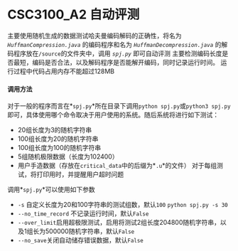 # CSC3100_A2 自动评测

主要使用随机生成的数据测试哈夫曼编码解码的正确性，将名为 *`HuffmanCompression.java`* 的编码程序和名为 *`HuffmanDecompression.java`* 的解码程序放在`/source`的文件夹中，调用 *`spj.py`* 即可自动评测
主要检测编码长度是否最短，编码是否合法，以及解码程序是否能解开编码，同时记录运行时间。
运行过程中代码占用内存不能超过128MB

#### 调用方法
对于一般的程序而言在*`spj.py`*所在目录下调用`python spj.py`或`python3 spj.py`即可，具体使用哪个命令取决于用户使用的系统。随后系统将进行如下测试：

- 20组长度为3的随机字符串
- 100组长度为20的随机字符串
- 100组长度为100的随机字符串
- 5组随机极限数据（长度为102400）
- 用户手造数据（存放在`critical_data`中的后缀为*`.u`*的文件）
对于每组测试，将打印用时，并提醒用户超时问题


调用*`spj.py`*可以使用如下参数
- `-s` 自定义长度为20和100字符串的测试组数，默认`100` `python spj.py -s 30`
- `--no_time_record` 不记录运行时间，默认`False` 
- `--over_limit`启用超极限测试，启用将测试2组长度204800随机字符串，以及1组长为500000随机字符串，默认`False`
- `--no_save`关闭自动储存错误数据，默认`False`
